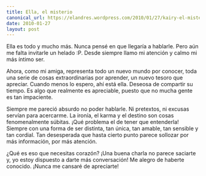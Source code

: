 ```yaml
---
title: Ella, el misterio
canonical_url: https://elandres.wordpress.com/2010/01/27/kairy-el-misterio/
date: 2010-01-27
layout: post
---
```


Ella es todo y mucho más. Nunca pensé en que llegaría a hablarle. Pero aún me falta invitarle un helado :P. Desde siempre llamo mi atención y calmo mi más íntimo ser.

<!--more-->

Ahora, como mi amiga, representa todo un nuevo mundo por conocer, toda una serie de cosas extraordinarias por aprender, un nuevo tesoro que apreciar. Cuando menos lo espero, ahí está ella. Deseosa de compartir su tiempo. Es algo que realmente es apreciable, puesto que no mucha gente es tan impaciente.

Siempre me pareció absurdo no poder hablarle. Ni pretextos, ni excusas servían para acercarme. La ironía, el karma y el destino son cosas fenomenalmente súbitas. ¡Qué problema el de tener que entenderla! Siempre con una forma de ser distinta, tan única, tan amable, tan sensible y tan cordial. Tan desesperada que hasta cierto punto parece sollozar por más información, por más atención.

¿Qué es eso que necesitas corazón? ¡Una buena charla no parece saciarte y, yo estoy dispuesto a darte más conversación! Me alegro de haberte conocido. ¡Nunca me cansaré de apreciarte!
